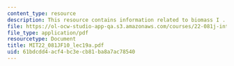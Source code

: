 ```yaml
---
content_type: resource
description: This resource contains information related to biomass I .
file: https://ol-ocw-studio-app-qa.s3.amazonaws.com/courses/22-081j-introduction-to-sustainable-energy-fall-2010/61bdcdd4acf4bc3ecb81ba8a7ac78540_MIT22_081JF10_lec19a.pdf
file_type: application/pdf
resourcetype: Document
title: MIT22_081JF10_lec19a.pdf
uid: 61bdcdd4-acf4-bc3e-cb81-ba8a7ac78540
---
```

